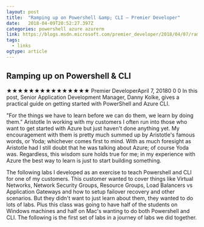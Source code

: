 ```yaml
---
layout: post 
title:  "Ramping up on Powershell &amp; CLI – Premier Developer" 
date:   2018-04-09T20:52:27.397Z 
categories: powershell azure azurerm 
link: https://blogs.msdn.microsoft.com/premier_developer/2018/04/07/ramping-up-on-powershell-cli/ 
tags:
  - links
ogtype: article 
---
```


## Ramping up on Powershell & CLI
★★★★★★★★★★★★★★★
Premier DeveloperApril 7, 20180 
0
0
In this post, Senior Application Development Manager, Danny Kolke, gives a practical guide on getting started with PowerShell and Azure CLI.

"For the things we have to learn before we can do them, we learn by doing them." Aristotle
In working with my customers I often run into those who want to get started with Azure but just haven't done anything yet. My encouragement with them is pretty much summed up by Aristotle's famous words, or Yoda; whichever comes first to mind. With as much foresight as Aristotle had I still doubt that he was talking about Azure; of course Yoda was. Regardless, this wisdom sure holds true for me; in my experience with Azure the best way to learn is just to start building something.

The following labs I developed as an exercise to teach Powershell and CLI for one of my customers. This customer wanted to cover things like Virtual Networks, Network Security Groups, Resource Groups, Load Balancers vs Application Gateways and how to setup failover recovery and other scenarios. But they didn't want to just learn about them, they wanted to do lots of labs. Plus this class was going to have half of the students on Windows machines and half on Mac's wanting to do both Powershell and CLI. The following is the first set of labs in a journey of labs we did together.
